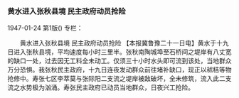 ### 黄水进入张秋县境  民主政府动员抢险

1947-01-24
第1版()
专栏：

　　黄水进入张秋县境
    民主政府动员抢险
    【本报冀鲁豫二十一日电】黄水于十九日进入张秋县境，平均速度每小时三里半。张秋南陶城埠至石桥间之堤岸有八丈宽的缺口一处，过去因无工料全未动工。仅须三十小时水头即可流到该处，当地群众万分恐惧。我张秋民主政府，十九日连夜发动群众前往堵补缺口，现正以秫秸等物抢修中。寿张七区李萃莫与张际阳二支流之堤岸被敌破坏，全未修筑，流入此二支流之水势极为汹涌。寿张民主政府已动员当地群众，日夜兴工抢险。

